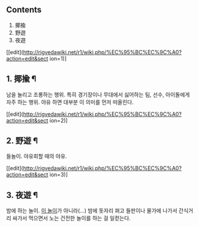 ## Contents

    

1. 揶揄 
2. 野遊 
3. 夜遊 

[[edit](http://rigvedawiki.net/r1/wiki.php/%EC%95%BC%EC%9C%A0?action=edit&sect
ion=1)]

## 1. 揶揄 ¶

남을 놀리고 조롱하는 행위. 특히 경기장이나 무대에서 싫어하는 팀, 선수, 아이돌에게 자주 하는 행위. 야유 하면 대부분 이 의미를 먼저
떠올린다.

  

[[edit](http://rigvedawiki.net/r1/wiki.php/%EC%95%BC%EC%9C%A0?action=edit&sect
ion=2)]

## 2. 野遊 ¶

들놀이. 야유회할 때의 야유.

  

[[edit](http://rigvedawiki.net/r1/wiki.php/%EC%95%BC%EC%9C%A0?action=edit&sect
ion=3)]

## 3. 夜遊 ¶

밤에 하는 놀이. [이 놀이](%EC%84%B9%EC%8A%A4.md)가 아니라(...) 밤에 돗자리 펴고 들판이나 물가에 나가서
간식거리 싸가서 먹으면서 노는 건전한 놀이를 하는 걸 일컫는다.

  

